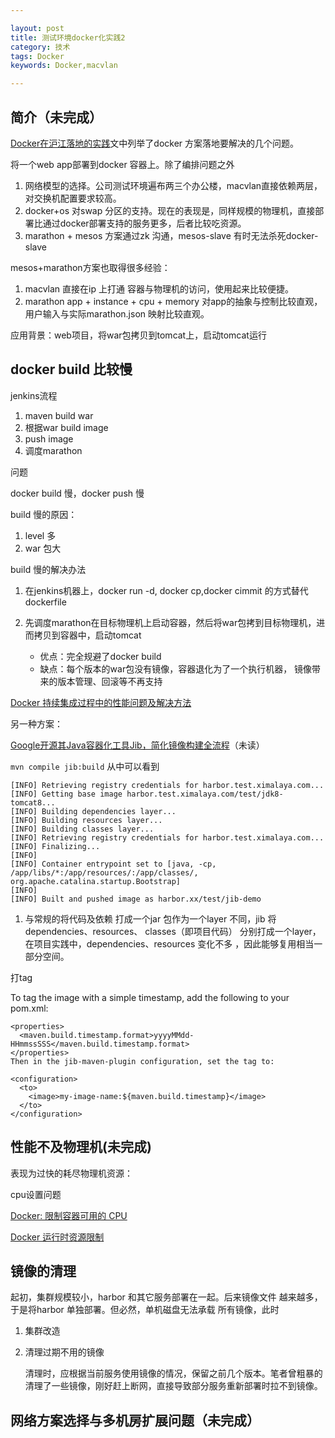 ```yaml
---

layout: post
title: 测试环境docker化实践2
category: 技术
tags: Docker
keywords: Docker,macvlan

---
```



## 简介（未完成）

[Docker在沪江落地的实践](https://hujiangtech.github.io/tech/%E5%90%8E%E7%AB%AF/2017/03/21/Docker.html)文中列举了docker 方案落地要解决的几个问题。


将一个web app部署到docker 容器上。除了编排问题之外

1. 网络模型的选择。公司测试环境遍布两三个办公楼，macvlan直接依赖两层，对交换机配置要求较高。
2. docker+os 对swap 分区的支持。现在的表现是，同样规模的物理机，直接部署比通过docker部署支持的服务更多，后者比较吃资源。
3. marathon + mesos 方案通过zk 沟通，mesos-slave 有时无法杀死docker-slave

mesos+marathon方案也取得很多经验：

1. macvlan 直接在ip 上打通 容器与物理机的访问，使用起来比较便捷。
2. marathon app + instance + cpu + memory 对app的抽象与控制比较直观，用户输入与实际marathon.json 映射比较直观。

应用背景：web项目，将war包拷贝到tomcat上，启动tomcat运行


## docker build 比较慢


jenkins流程

1. maven build war
2. 根据war build image
3. push image
4. 调度marathon

问题

docker build 慢，docker push 慢
	
build 慢的原因：

1. level 多
2. war 包大

build 慢的解决办法

1. 在jenkins机器上，docker run -d, docker cp,docker cimmit 的方式替代dockerfile
2. 先调度marathon在目标物理机上启动容器，然后将war包拷到目标物理机，进而拷贝到容器中，启动tomcat

	* 优点：完全规避了docker build
	* 缺点：每个版本的war包没有镜像，容器退化为了一个执行机器， 镜像带来的版本管理、回滚等不再支持

	
[Docker 持续集成过程中的性能问题及解决方法](http://oilbeater.com/docker/2016/01/02/use-docker-performance-issue-and-solution.html)

另一种方案：

[Google开源其Java容器化工具Jib，简化镜像构建全流程](https://mp.weixin.qq.com/s/KwmVoFeUG8gJCrgh5AFkvQ)（未读）

`mvn compile jib:build` 从中可以看到


	[INFO] Retrieving registry credentials for harbor.test.ximalaya.com...
	[INFO] Getting base image harbor.test.ximalaya.com/test/jdk8-tomcat8...
	[INFO] Building dependencies layer...
	[INFO] Building resources layer...
	[INFO] Building classes layer...
	[INFO] Retrieving registry credentials for harbor.test.ximalaya.com...
	[INFO] Finalizing...
	[INFO] 
	[INFO] Container entrypoint set to [java, -cp, /app/libs/*:/app/resources/:/app/classes/, org.apache.catalina.startup.Bootstrap]
	[INFO] 
	[INFO] Built and pushed image as harbor.xx/test/jib-demo


1. 与常规的将代码及依赖 打成一个jar 包作为一个layer 不同，jib 将dependencies、resources、 classes（即项目代码） 分别打成一个layer， 在项目实践中，dependencies、resources 变化不多 ，因此能够复用相当一部分空间。


打tag


To tag the image with a simple timestamp, add the following to your pom.xml:

	<properties>
	  <maven.build.timestamp.format>yyyyMMdd-HHmmssSSS</maven.build.timestamp.format>
	</properties>
	Then in the jib-maven-plugin configuration, set the tag to:
	
	<configuration>
	  <to>
	    <image>my-image-name:${maven.build.timestamp}</image>
	  </to>
	</configuration>

## 性能不及物理机(未完成)

表现为过快的耗尽物理机资源：

cpu设置问题

[Docker: 限制容器可用的 CPU](https://www.cnblogs.com/sparkdev/p/8052522.html)

[Docker 运行时资源限制](http://blog.csdn.net/candcplusplus/article/details/53728507)

## 镜像的清理

起初，集群规模较小，harbor 和其它服务部署在一起。后来镜像文件 越来越多，于是将harbor 单独部署。但必然，单机磁盘无法承载 所有镜像，此时

1. 集群改造
2. 清理过期不用的镜像

	清理时，应根据当前服务使用镜像的情况，保留之前几个版本。笔者曾粗暴的清理了一些镜像，刚好赶上断网，直接导致部分服务重新部署时拉不到镜像。

## 网络方案选择与多机房扩展问题（未完成）

